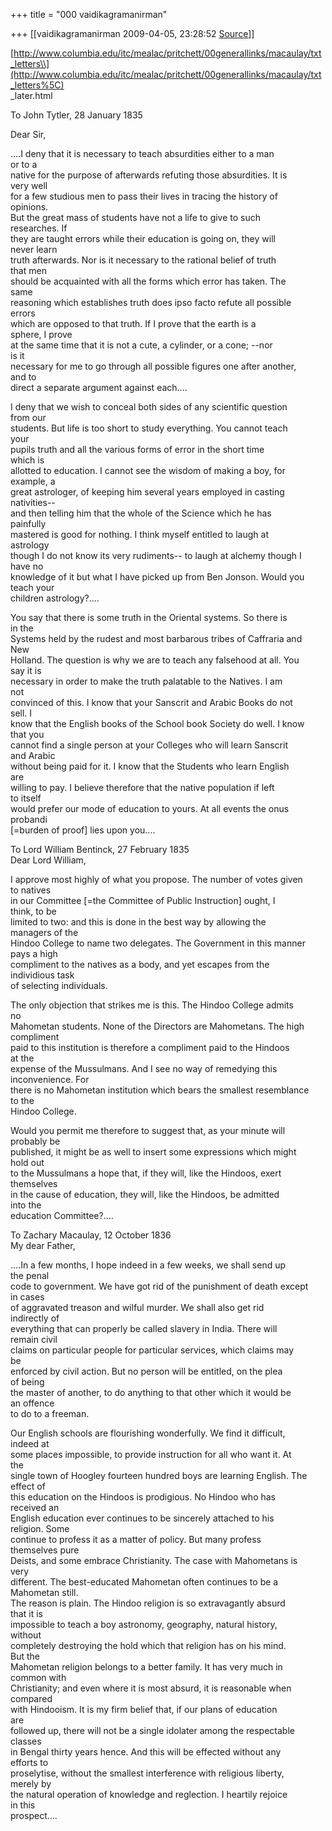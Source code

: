 +++
title = "000 vaidikagramanirman"

+++
[[vaidikagramanirman	2009-04-05, 23:28:52 [Source](https://groups.google.com/g/bvparishat/c/kWXkF8ffgc8)]]



[http://www.columbia.edu/itc/mealac/pritchett/00generallinks/macaulay/txt_letters\\](http://www.columbia.edu/itc/mealac/pritchett/00generallinks/macaulay/txt_letters%5C)  
\_later.html  
  
To John Tytler, 28 January 1835  
  
Dear Sir,  
  
....I deny that it is necessary to teach absurdities either to a man  
or to a  
native for the purpose of afterwards refuting those absurdities. It is  
very well  
for a few studious men to pass their lives in tracing the history of  
opinions.  
But the great mass of students have not a life to give to such  
researches. If  
they are taught errors while their education is going on, they will  
never learn  
truth afterwards. Nor is it necessary to the rational belief of truth  
that men  
should be acquainted with all the forms which error has taken. The  
same  
reasoning which establishes truth does ipso facto refute all possible  
errors  
which are opposed to that truth. If I prove that the earth is a  
sphere, I prove  
at the same time that it is not a cute, a cylinder, or a cone; --nor  
is it  
necessary for me to go through all possible figures one after another,  
and to  
direct a separate argument against each....  
  
I deny that we wish to conceal both sides of any scientific question  
from our  
students. But life is too short to study everything. You cannot teach  
your  
pupils truth and all the various forms of error in the short time  
which is  
allotted to education. I cannot see the wisdom of making a boy, for  
example, a  
great astrologer, of keeping him several years employed in casting  
nativities--  
and then telling him that the whole of the Science which he has  
painfully  
mastered is good for nothing. I think myself entitled to laugh at  
astrology  
though I do not know its very rudiments-- to laugh at alchemy though I  
have no  
knowledge of it but what I have picked up from Ben Jonson. Would you  
teach your  
children astrology?....  
  
You say that there is some truth in the Oriental systems. So there is  
in the  
Systems held by the rudest and most barbarous tribes of Caffraria and  
New  
Holland. The question is why we are to teach any falsehood at all. You  
say it is  
necessary in order to make the truth palatable to the Natives. I am  
not  
convinced of this. I know that your Sanscrit and Arabic Books do not  
sell. I  
know that the English books of the School book Society do well. I know  
that you  
cannot find a single person at your Colleges who will learn Sanscrit  
and Arabic  
without being paid for it. I know that the Students who learn English  
are  
willing to pay. I believe therefore that the native population if left  
to itself  
would prefer our mode of education to yours. At all events the onus  
probandi  
\[=burden of proof\] lies upon you....  
  
To Lord William Bentinck, 27 February 1835  
Dear Lord William,  
  
I approve most highly of what you propose. The number of votes given  
to natives  
in our Committee \[=the Committee of Public Instruction\] ought, I  
think, to be  
limited to two: and this is done in the best way by allowing the  
managers of the  
Hindoo College to name two delegates. The Government in this manner  
pays a high  
compliment to the natives as a body, and yet escapes from the  
individious task  
of selecting individuals.  
  
The only objection that strikes me is this. The Hindoo College admits  
no  
Mahometan students. None of the Directors are Mahometans. The high  
compliment  
paid to this institution is therefore a compliment paid to the Hindoos  
at the  
expense of the Mussulmans. And I see no way of remedying this  
inconvenience. For  
there is no Mahometan institution which bears the smallest resemblance  
to the  
Hindoo College.  
  
Would you permit me therefore to suggest that, as your minute will  
probably be  
published, it might be as well to insert some expressions which might  
hold out  
to the Mussulmans a hope that, if they will, like the Hindoos, exert  
themselves  
in the cause of education, they will, like the Hindoos, be admitted  
into the  
education Committee?....  
  
  
To Zachary Macaulay, 12 October 1836  
My dear Father,  
  
....In a few months, I hope indeed in a few weeks, we shall send up  
the penal  
code to government. We have got rid of the punishment of death except  
in cases  
of aggravated treason and wilful murder. We shall also get rid  
indirectly of  
everything that can properly be called slavery in India. There will  
remain civil  
claims on particular people for particular services, which claims may  
be  
enforced by civil action. But no person will be entitled, on the plea  
of being  
the master of another, to do anything to that other which it would be  
an offence  
to do to a freeman.  
  
Our English schools are flourishing wonderfully. We find it difficult,  
indeed at  
some places impossible, to provide instruction for all who want it. At  
the  
single town of Hoogley fourteen hundred boys are learning English. The  
effect of  
this education on the Hindoos is prodigious. No Hindoo who has  
received an  
English education ever continues to be sincerely attached to his  
religion. Some  
continue to profess it as a matter of policy. But many profess  
themselves pure  
Deists, and some embrace Christianity. The case with Mahometans is  
very  
different. The best-educated Mahometan often continues to be a  
Mahometan still.  
The reason is plain. The Hindoo religion is so extravagantly absurd  
that it is  
impossible to teach a boy astronomy, geography, natural history,  
without  
completely destroying the hold which that religion has on his mind.  
But the  
Mahometan religion belongs to a better family. It has very much in  
common with  
Christianity; and even where it is most absurd, it is reasonable when  
compared  
with Hindooism. It is my firm belief that, if our plans of education  
are  
followed up, there will not be a single idolater among the respectable  
classes  
in Bengal thirty years hence. And this will be effected without any  
efforts to  
proselytise, without the smallest interference with religious liberty,  
merely by  
the natural operation of knowledge and reglection. I heartily rejoice  
in this  
prospect....  
  

